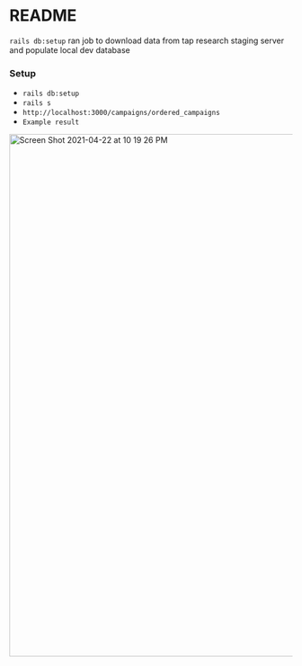 # README
 `rails db:setup` ran job to download data from tap research staging server and 
 populate local dev database
### Setup
- `rails db:setup`
- `rails s`
- `http://localhost:3000/campaigns/ordered_campaigns`
- `Example result`

 
 <img width="930" alt="Screen Shot 2021-04-22 at 10 19 26 PM" src="https://user-images.githubusercontent.com/59890198/115822147-e79bf600-a3b8-11eb-9cae-c76ba4b045c6.png">

 
 
